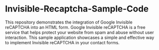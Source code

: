 # Invisible-Recaptcha-Sample-Code
This repository demonstrates the integration of Google Invisible reCAPTCHA into an HTML form. Google Invisible reCAPTCHA is a free service that helps protect your website from spam and abuse without user interaction. This sample application showcases a simple and effective way to implement Invisible reCAPTCHA in your contact forms.
